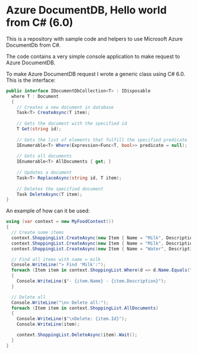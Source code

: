 # Azure DocumentDB, Hello world from C# (6.0)
This is a repository with sample code and helpers to use Microsoft Azure DocumentDb from C#.

The code contains a very simple console application to make request to Azure DocumentDB.

To make Azure DocumentDB request I wrote a generic class using C# 6.0. This is the interface:

```csharp
public interface IDocumentDbCollection<T> : IDisposable
  where T : Document
  {
    // Creates a new document in database
    Task<T> CreateAsync(T item);
  
    // Gets the document with the specified id
    T Get(string id);
  
    // Gets the list of elements that fulfill the specified predicate
    IEnumerable<T> Where(Expression<Func<T, bool>> predicate = null);
    
    // Gets all documents
    IEnumerable<T> AllDocuments { get; }
  
    // Updates a document
    Task<T> ReplaceAsync(string id, T item);
  
    // Deletes the specified document
    Task DeleteAsync(T item);
}
  ```
An example of how can it be used:

```csharp
using (var context = new MyFoodContext())
{
  // Create some items
  context.ShoppingList.CreateAsync(new Item { Name = "Milk", Description = "Skimmed milk" }).Wait();
  context.ShoppingList.CreateAsync(new Item { Name = "Milk", Description = "Whole milk" }).Wait();
  context.ShoppingList.CreateAsync(new Item { Name = "Water", Description = "Mineral" }).Wait();

  // Find all items with name = milk
  Console.WriteLine("> Find 'Milk':");
  foreach (Item item in context.ShoppingList.Where(d => d.Name.Equals("Milk")))
  {
    Console.WriteLine($"- {item.Name} - {item.Description}");
  }

  // Delete all
  Console.WriteLine("\n> Delete all:");
  foreach (Item item in context.ShoppingList.AllDocuments)
  {
    Console.WriteLine($"\nDelete: {item.Id}");
    Console.WriteLine(item);

    context.ShoppingList.DeleteAsync(item).Wait();
  }
}
 ```
